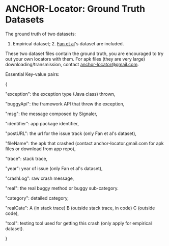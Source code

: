 # ANCHOR-Locator: Ground Truth Datasets

The ground truth of two datasets: 

1. Empirical dataset; 2. [Fan et al](https://dl.acm.org/doi/pdf/10.1145/3180155.3180222)'s dataset are included.

These two dataset files contain the ground truth, you are encouraged to try out your own locators with them. For apk files (they are very large) downloading/transmission, contact anchor-locator@gmail.com.

Essential Key-value pairs:

{

"exception": the exception type (Java class) thrown,

"buggyApi": the framework API that threw the exception, 

"msg": the message composed by Signaler,

"identifier": app package identifier,

"postURL": the url for the issue track (only Fan et al's dataset),

"fileName": the apk that crashed (contact anchor-locator.gmail.com for apk files or download from app repo),

"trace": stack trace,

"year": year of issue (only Fan et al's dataset),

"crashLog": raw crash message,

"real": the real buggy method or buggy sub-category.

"category": detailed category,

"realCate": A (in stack trace) B (outside stack trace, in code) C (outside code),

"tool": testing tool used for getting this crash (only apply for empirical dataset).

}
